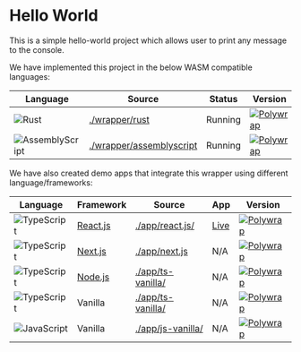 # Hello World
This is a simple hello-world project which allows user to print any message to the console.

We have implemented this project in the below WASM compatible languages:

| Language | Source | Status | Version |
|----------|--------|--------|---------|
| ![Rust](https://img.shields.io/badge/Rust-ffffff?style=for-the-badge&labelColor=ffff99&logoColor=000000&logo=rust) | [./wrapper/rust](./wrapper/rust) |Running                                              | [![Polywrap](https://img.shields.io/badge/Polywrap-0.10.0-blue?style=for-the-badge)](https://www.npmjs.com/package/polywrap/v/0.10.0) |
| ![AssemblyScript](https://img.shields.io/badge/AssemblyScript-007AAC?style=for-the-badge&labelColor=ffffff&logoColor=007AAC&logo=assemblyscript) | [./wrapper/assemblyscript](./wrapper/assemblyscript/) | Running                                              | [![Polywrap](https://img.shields.io/badge/Polywrap-0.10.0-blue?style=for-the-badge)](https://www.npmjs.com/package/polywrap/v/0.10.0) |

We have also created demo apps that integrate this wrapper using different language/frameworks:

| Language | Framework | Source | App | Version |
|----------|-----------|--------|---------|---------|
| ![TypeScript](https://img.shields.io/badge/TypeScript-3178C6?style=for-the-badge&labelColor=ffffff&logoColor=3178C6&logo=typescript) | [React.js](https://reactjs.org/) | [./app/react.js/](app/react-js/)  | [Live](https://helloworld.demo.polywrap.io/) | [![Polywrap](https://img.shields.io/badge/Polywrap-0.2.0-blue?style=for-the-badge)](https://www.npmjs.com/package/polywrap/v/0.2.0) |
| ![TypeScript](https://img.shields.io/badge/TypeScript-3178C6?style=for-the-badge&labelColor=ffffff&logoColor=3178C6&logo=typescript) | [Next.js](https://nextjs.org/) | [./app/next.js](app/next-js/) | N/A | [![Polywrap](https://img.shields.io/badge/Polywrap-0.2.0-blue?style=for-the-badge)](https://www.npmjs.com/package/polywrap/v/0.2.0) |
| ![TypeScript](https://img.shields.io/badge/TypeScript-3178C6?style=for-the-badge&labelColor=ffffff&logoColor=3178C6&logo=typescript) | [Node.js](https://nodejs.org/) | [./app/ts-vanilla/](./app/ts-vanilla/)  | N/A | [![Polywrap](https://img.shields.io/badge/Polywrap-0.2.0-blue?style=for-the-badge)](https://www.npmjs.com/package/polywrap/v/0.2.0) |
| ![TypeScript](https://img.shields.io/badge/TypeScript-3178C6?style=for-the-badge&labelColor=ffffff&logoColor=3178C6&logo=typescript) | Vanilla | [./app/ts-vanilla/](./app/ts-vanilla/)  | N/A | [![Polywrap](https://img.shields.io/badge/Polywrap-0.2.0-blue?style=for-the-badge)](https://www.npmjs.com/package/polywrap/v/0.2.0) |
| ![JavaScript](https://img.shields.io/badge/JavaScript-F7DF1E?style=for-the-badge&labelColor=ffffff&logoColor=F7DF1E&logo=javascript) | Vanilla | [./app/js-vanilla/](./app/ts-vanilla/)  | N/A | [![Polywrap](https://img.shields.io/badge/Polywrap-0.2.0-blue?style=for-the-badge)](https://www.npmjs.com/package/polywrap/v/0.2.0) |